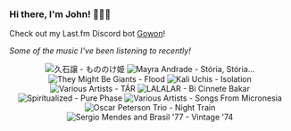 ### Hi there, I'm John! 🏄🏻‍♂️

Check out my Last.fm Discord bot [Gowon](http://gowon.ca)!

_Some of the music I've been listening to recently!_


<!-- lastfm -->
<p align="center"><img src="https://lastfm.freetls.fastly.net/i/u/64s/74ca9aa62695491983348cc6d26deb34.jpg" title="久石譲 - もののけ姫"> <img src="https://lastfm.freetls.fastly.net/i/u/64s/01c2bb1ef44e02cc082a5582840dfd02.png" title="Mayra Andrade - Stória, Stória..."> <img src="https://lastfm.freetls.fastly.net/i/u/64s/b5a070da94c64d85cd9720efa2e5937b.png" title="They Might Be Giants - Flood"> <img src="https://lastfm.freetls.fastly.net/i/u/64s/87a64151ecf88024a5463e812f59d2ec.jpg" title="Kali Uchis - Isolation"> <img src="https://lastfm.freetls.fastly.net/i/u/64s/97b22f27f1e72e3e0feb1d323550af1a.jpg" title="Various Artists - TÁR"> <img src="https://lastfm.freetls.fastly.net/i/u/64s/5084d51a46c5884214f34c1c48842559.jpg" title="LALALAR - Bi Cinnete Bakar"> <img src="https://lastfm.freetls.fastly.net/i/u/64s/a795cd8b8be6856d4205f811e1f4a280.jpg" title="Spiritualized - Pure Phase"> <img src="https://lastfm.freetls.fastly.net/i/u/64s/941569e2f1b087ed589ad7942bf88781.jpg" title="Various Artists - Songs From Micronesia"> <img src="https://lastfm.freetls.fastly.net/i/u/64s/0cda63e37aab3662caa25518aaf76fec.jpg" title="Oscar Peterson Trio - Night Train"> <img src="https://lastfm.freetls.fastly.net/i/u/64s/d22ae97a58a9b4564a9698ccb19f5025.jpg" title="Sergio Mendes and Brasil '77 - Vintage '74"> </p>
